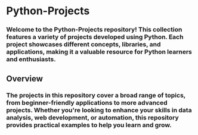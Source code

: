 # Python-Projects

### Welcome to the Python-Projects repository! This collection features a variety of projects developed using Python. Each project showcases different concepts, libraries, and applications, making it a valuable resource for Python learners and enthusiasts.

## Overview

### The projects in this repository cover a broad range of topics, from beginner-friendly applications to more advanced projects. Whether you're looking to enhance your skills in data analysis, web development, or automation, this repository provides practical examples to help you learn and grow.
